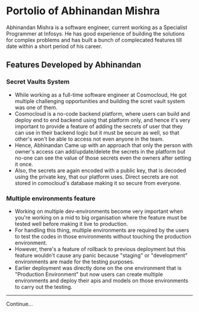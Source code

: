 # Portolio of Abhinandan Mishra

Abhinandan Mishra is a software engineer, current working as a Specialist Programmer at Infosys. He has good experience of building the solutions for complex problems and has built a bunch of complecated features till date within a short period of his career.

## Features Developed by Abhinandan

### Secret Vaults System
- While working as a full-time software engineer at Cosmocloud, He got multiple challenging opportunities and building the scret vault system was one of them.
- Cosmocloud is a no-code backend platform, where users can build and deploy end to end backend using that platform only, and hence it's very important to provide a feature of adding the secrets of user that they can use in their backend logic but it must be secure as well, so that other's won't be able to access not even anyone in the team.
- Hence, Abhinandan Came up with an approach that only the person with owner's access can add/update/delete the secrets in the platform but no-one can see the value of those secrets even the owners after setting it once.
- Also, the secrets are again encoded with a public key, that is decoded using the private key, that our platform uses. Direct secrets are not stored in comocloud's database making it so secure from everyone.

### Multiple environments feature
- Working on multiple dev-environments become very important when you're working on a mid to big organisation where the feature must be tested well before making it live to production.
- For handling this thing, multiple environments are required by the users to test the codes in those environments without touching the production environment.
- However, there's a feature of rollback to previous deployment but this feature wouldn't cause any panic because "staging" or "development" environments are made for the testing purposes.
- Earlier deployment was directly done on the one environment that is "Production Environment" but now users can create multiple environments and deploy their apis and models on those environments to carry out the testing.

----

Continue...